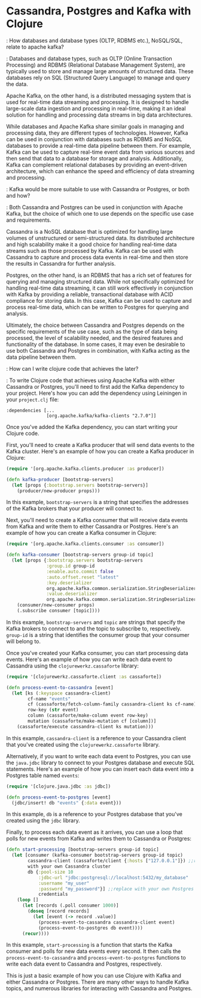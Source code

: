 # Cassandra, Postgres and Kafka with Clojure

<user>: How databases and database types (OLTP, RDBMS etc.), NoSQL/SQL, relate
to apache kafka?

<assistant>: Databases and database types, such as OLTP (Online Transaction
Processing) and RDBMS (Relational Database Management System), are typically
used to store and manage large amounts of structured data. These databases rely
on SQL (Structured Query Language) to manage and query the data.

Apache Kafka, on the other hand, is a distributed messaging system that is used
for real-time data streaming and processing. It is designed to handle
large-scale data ingestion and processing in real-time, making it an ideal
solution for handling and processing data streams in big data architectures.

While databases and Apache Kafka share similar goals in managing and processing
data, they are different types of technologies. However, Kafka can be used in
conjunction with databases such as RDBMS and NoSQL databases to provide a
real-time data pipeline between them. For example, Kafka can be used to capture
real-time event data from various sources and then send that data to a database
for storage and analysis. Additionally, Kafka can complement relational
databases by providing an event-driven architecture, which can enhance the speed
and efficiency of data streaming and processing.

<user>: Kafka would be more suitable to use with Cassandra or Postgres, or both
and how?

<assistant>: Both Cassandra and Postgres can be used in conjunction with Apache
Kafka, but the choice of which one to use depends on the specific use case and
requirements.

Cassandra is a NoSQL database that is optimized for handling large volumes of
unstructured or semi-structured data. Its distributed architecture and high
scalability make it a good choice for handling real-time data streams such as
those processed by Kafka. Kafka can be used with Cassandra to capture and
process data events in real-time and then store the results in Cassandra for
further analysis.

Postgres, on the other hand, is an RDBMS that has a rich set of features for
querying and managing structured data. While not specifically optimized for
handling real-time data streaming, it can still work effectively in conjunction
with Kafka by providing a reliable, transactional database with ACID compliance
for storing data. In this case, Kafka can be used to capture and process
real-time data, which can be written to Postgres for querying and analysis.

Ultimately, the choice between Cassandra and Postgres depends on the specific
requirements of the use case, such as the type of data being processed, the
level of scalability needed, and the desired features and functionality of the
database. In some cases, it may even be desirable to use both Cassandra and
Postgres in combination, with Kafka acting as the data pipeline between them.

<user>: How can I write clojure code that achieves the later?

<assistant>: To write Clojure code that achieves using Apache Kafka with either
Cassandra or Postgres, you'll need to first add the Kafka dependency to your
project. Here's how you can add the dependency using Leiningen in your
`project.clj` file:

```
:dependencies [...
               [org.apache.kafka/kafka-clients "2.7.0"]]
```

Once you've added the Kafka dependency, you can start writing your Clojure code.

First, you'll need to create a Kafka producer that will send data events to the
Kafka cluster. Here's an example of how you can create a Kafka producer in
Clojure:

```clojure
(require '[org.apache.kafka.clients.producer :as producer])

(defn kafka-producer [bootstrap-servers]
  (let [props {:bootstrap.servers bootstrap-servers}]
    (producer/new-producer props)))
```

In this example, `bootstrap-servers` is a string that specifies the addresses of
the Kafka brokers that your producer will connect to.

Next, you'll need to create a Kafka consumer that will receive data events from
Kafka and write them to either Cassandra or Postgres. Here's an example of how
you can create a Kafka consumer in Clojure:

```clojure
(require '[org.apache.kafka.clients.consumer :as consumer])

(defn kafka-consumer [bootstrap-servers group-id topic]
  (let [props {:bootstrap.servers bootstrap-servers
               :group.id group-id
               :enable.auto.commit false
               :auto.offset.reset "latest"
               :key.deserializer
               org.apache.kafka.common.serialization.StringDeserializer
               :value.deserializer
               org.apache.kafka.common.serialization.StringDeserializer}]
    (consumer/new-consumer props)
    (.subscribe consumer [topic])))
```

In this example, `bootstrap-servers` and `topic` are strings that specify the Kafka
brokers to connect to and the topic to subscribe to, respectively. `group-id` is a
string that identifies the consumer group that your consumer will belong to.

Once you've created your Kafka consumer, you can start processing data events.
Here's an example of how you can write each data event to Cassandra using the
`clojurewerkz.cassaforte` library:

```clojure
(require '[clojurewerkz.cassaforte.client :as cassaforte])

(defn process-event-to-cassandra [event]
  (let [ks (:keyspace cassandra-client)
        cf-name "events"
        cf (cassaforte/fetch-column-family cassandra-client ks cf-name)
        row-key (str event)
        column (cassaforte/make-column event row-key)
        mutation (cassaforte/make-mutation cf [column])]
    (cassaforte/execute cassandra-client ks mutation)))
```

In this example, `cassandra-client` is a reference to your Cassandra client that
you've created using the `clojurewerkz.cassaforte` library.

Alternatively, if you want to write each data event to Postgres, you can use the
`java.jdbc` library to connect to your Postgres database and execute SQL
statements. Here's an example of how you can insert each data event into a
Postgres table named `events`:

```clojure
(require '[clojure.java.jdbc :as jdbc])

(defn process-event-to-postgres [event]
  (jdbc/insert! db "events" {:data event}))
```

In this example, `db` is a reference to your Postgres database that you've created
using the `jdbc` library.

Finally, to process each data event as it arrives, you can use a loop that polls
for new events from Kafka and writes them to Cassandra or Postgres:

```clojure
(defn start-processing [bootstrap-servers group-id topic]
  (let [consumer (kafka-consumer bootstrap-servers group-id topic)
        cassandra-client (cassaforte/client {:hosts ["127.0.0.1"]}) ;;replace
        with your own Cassandra cluster
        db {:pool-size 10
            :jdbc-url "jdbc:postgresql://localhost:5432/my_database"
            :username "my_user"
            :password "my_password"}] ;;replace with your own Postgres database
            credentials
    (loop []
      (let [records (.poll consumer 1000)]
        (doseq [record records]
          (let [event (-> record .value)]
            (process-event-to-cassandra cassandra-client event)
            (process-event-to-postgres db event))))
      (recur))))
```

In this example, `start-processing` is a function that starts the Kafka consumer
and polls for new data events every second. It then calls the
`process-event-to-cassandra` and `process-event-to-postgres` functions to write each
data event to Cassandra and Postgres, respectively.

This is just a basic example of how you can use Clojure with Kafka and either
Cassandra or Postgres. There are many other ways to handle Kafka topics, and
numerous libraries for interacting with Cassandra and Postgres.


